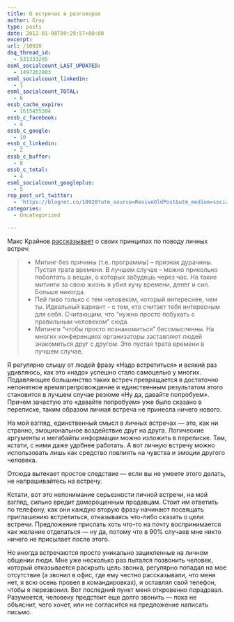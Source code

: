 ```yaml
---
title: О встречах и разговорах
author: Gray
type: posts
date: 2012-01-08T09:29:57+00:00
excerpt:
url: /10920
dsq_thread_id:
  - 531333295
esml_socialcount_LAST_UPDATED:
  - 1497262803
esml_socialcount_linkedin:
  - 1
esml_socialcount_TOTAL:
  - 6
essb_cache_expire:
  - 1615455304
essb_c_facebook:
  - 4
essb_c_google:
  - 10
essb_c_linkedin:
  - 2
essb_c_buffer:
  - 8
essb_c_total:
  - 4
esml_socialcount_googleplus:
  - 5
rop_post_url_twitter:
  - 'https://blognot.co/10920?utm_source=ReviveOldPost&utm_medium=social&utm_campaign=ReviveOldPost'
categories:
  - Uncategorized

---
```








Макс Крайнов [рассказывает][1] о своих принципах по поводу личных встреч:

>   * Митинг без причины (т.е. программы) – признак дурачины. Пустая трата времени. В лучшем случае – можно прикольно поболтать о вещах, о которых забудешь через час. На такие митинги за свою жизнь я убил кучу времени, денег и сил. Больше никогда.
>   * Пей пиво только с тем человеком, который интереснее, чем ты. Идеальный вариант – с тем, кто считает тебя интересным для себя. Считающим, что “нужно просто побухать с правильным человеком” сюда.
>   * Митинги “чтобы просто познакомиться” бессмысленны. На многих конференциях организаторы заставляют людей знакомиться друг с другом. Это пустая трата времени в лучшем случае.

Я регулярно слышу от людей фразу &#171;Надо встретиться&#187; и всякий раз удивляюсь, как это &#171;надо&#187; успешно стало самоцелью у многих. Подавляющее большинство таких встреч превращается в достаточно непонятное времяпрепровождение и единственным результатом этого становится в лучшем случае резюме &#171;Ну да, давайте попробуем&#187;. Причем зачастую это &#171;давайте попробуем&#187; уже было сказано в переписке, таким образом личная встреча не принесла ничего нового.

На мой взгляд, единственный смысл в личных встречах — это, как ни странно, эмоциональное воздействие друг на друга. Логические аргументы и мегабайты информации можно изложить в переписке. Там, кстати, с ними даже удобнее работать. А вот личную встречу можно использовать лишь как средство повлиять на чувства и эмоции другого человека.

Отсюда вытекает простое следствие — если вы не умеете этого делать, не напрашивайтесь на встречу.

Кстати, вот это непонимание серьезности личной встречи, на мой взгляд, сильно вредит доморощенным продавцам. Стоит им ответить по телефону, как они каждую вторую фразу начинают посвящать приглашению встретиться, отказываясь что-либо сказать о цели встречи. Предложение прислать хоть что-то на почту воспринимается как желание отделаться — ну да, потому что в 90% случаев мне никто ничего не присылает после этого.

Но иногда встречаются просто уникально зацикленные на личном общении люди. Мне уже несколько раз пытался позвонить человек, который отказывается раскрыть цель звонка, регулярно попадал на мое отсутствие (а звонил в офис, где ему честно рассказывали, что меня нет, я всю осень провел в командировках), и оставлял свой телефон, чтобы я перезвонил. Вот последний пункт меня откровенно порадовал. Разумеется, человеку предстоит еще долго звонить — пока не объяснит, чего хочет, или не согласится на предложение написать письмо.

 [1]: http://feedproxy.google.com/~r/MaxKraynov/~3/RDu-xTRRLds/
